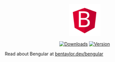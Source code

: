 <p align="center"><img width="100" src="https://raw.githubusercontent.com/BenTaylorPublic/bengular/main/logo.svg" alt="Bengular logo"></p>


<p align="center">
    <a href="https://npmcharts.com/compare/bengular"><img src="https://img.shields.io/npm/dm/bengular.svg?sanitize=true" alt="Downloads"></a>
    <a href="https://www.npmjs.com/package/bengular"><img src="https://img.shields.io/npm/v/bengular.svg?sanitize=true" alt="Version"></a>
</p>

Read about Bengular at [bentaylor.dev/bengular](https://bentaylor.dev/bengular)
